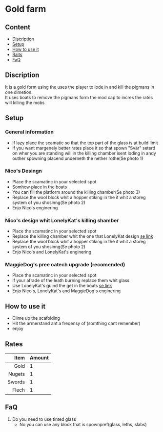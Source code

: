 # Gold farm

## Content 
-  [Discription]()
-  [Setup](https://sacgr.github.io/NicoGoldFarmGuid/#setup)
-  [How to use it](https://sacgr.github.io/NicoGoldFarmGuid/#how-to-use-it) 
-  [Raits](https://sacgr.github.io/NicoGoldFarmGuid/#rates)
-  [FaQ](https://sacgr.github.io/NicoGoldFarmGuid/#faq) 



## Discription
It is a gold form using the uses the player to lode in and kill the pigmans in one dimetion.   
It uses boats to remove the pigmans form the mod cap to incres the rates will killing the mobs 
  
## Setup 
### General information
- If lazy place the scamatic so that the top part of the glass is at build limit
- If you want margenely better rates place it so that spown "Svär" seterd on wher you are standing will in the killing chamber isent loding in andy outher spowning placend underneth the nether rothe(Se photo 1)


### Nico's Desingn
- Place the scamatinc in your selected spot
- Somhow place in the boats 
- You can fill the platform around the killing chamber(Se photo 3)
- Replace the wool block whit a hopper stiking in the it whit a storeg system of you shosinng(Se photo 2)
- Enjo Nico's enginering 
### Nico's design whit LonelyKat's killing shamber 
- Place the scamatinc in your selected spot
- Replace the killing chamber whit the one that LonelyKat design [se link](https://youtu.be/GN_RV3ush94)
- Replace the wool block whit a hopper stiking in the it whit a storeg system of you shosinng(Se photo 2)
- Enjo Nico's and LonelyKat's enginering 

### MaggieDog's pree catech upgrade (recomended)
- Place the scamatinc in your selected spot
- If your afrade of the leath burning replace them whit glass 
- Use LonelyKat's guind the get in the boats [se link](https://youtu.be/GN_RV3ush94)
- Enjo Nico's, LonelyKat's and MaggieDog's enginering
## How to use it 
- Clime up the scafolding   
- Hit the armerstand ant a freqensy of (somthing cant remember)
- enjoy
## Rates
| Item | Amount |
|-----:|-----------|
| Gold| 1|
| Nugets| 1    |
|  Swords| 1       |
|  Flech| 1       |
  
   
## FaQ 
1. Do you need to use tinted glass
	- No you can use any block that is spownpref(glass, leths, slabs) 





